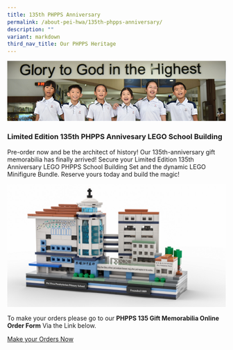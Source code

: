 ```yaml
---
title: 135th PHPPS Anniversary
permalink: /about-pei-hwa/135th-phpps-anniversary/
description: ""
variant: markdown
third_nav_title: Our PHPPS Heritage
---
```

![](/images/Website%20Banners%20Subpage/948x260%20masterhead%20-%20student%20development2.jpg)

### Limited Edition 135th PHPPS Annivesary LEGO School Building  

Pre-order now and be the architect of history! Our 135th-anniversary gift memorabilia has finally arrived! Secure your Limited Edition 135th Anniversary LEGO PHPPS School Building Set and the dynamic LEGO Minifigure Bundle. Reserve yours today and build the magic!

![PHPPS LEGO School Building](/images/Others%20Folder%20Images/135th%20Anniversary/lego%20school%20building.jpeg)

To make your orders please go to our **PHPPS 135 Gift Memorabilia Online Order Form** Via the Link below. 

[Make your Orders Now](https://form.jotform.com/221370850063448)